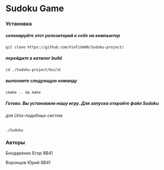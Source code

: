 # Sudoku Game

### Установка

##### склонируйте этот репозиторий к себе на компьютер
```
git clone https://github.com/VinTiUm00/Sudoku-project/
```

##### перейдите в каталог build
```
cd ./Sudoku-project/build
```

##### выполните следующую команду
```
cmake .. && make
```

##### Готово. Вы установили нашу игру. Для запуска откройте файл Sudoku
###### для Unix-подобных систем
```
./Sudoku
```

### Авторы
Бондаренко Егор 8В41

Воронцов Юрий 8В41

